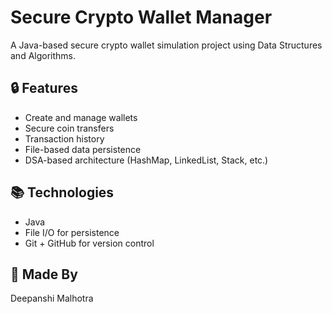 # Secure Crypto Wallet Manager

A Java-based secure crypto wallet simulation project using Data Structures and Algorithms.

## 🔒 Features
- Create and manage wallets
- Secure coin transfers
- Transaction history
- File-based data persistence
- DSA-based architecture (HashMap, LinkedList, Stack, etc.)

## 📚 Technologies
- Java
- File I/O for persistence
- Git + GitHub for version control

## 🧠 Made By
Deepanshi Malhotra
